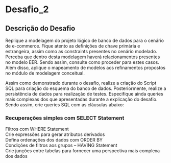 # Desafio_2

## Descrição do Desafio 

<p>Replique a modelagem do projeto lógico de banco de dados para o cenário de e-commerce. Fique atento as definições de chave primária e estrangeira, assim como as constraints presentes no cenário modelado. Perceba que dentro desta modelagem haverá relacionamentos presentes no modelo EER. Sendo assim, consulte como proceder para estes casos. Além disso, aplique o mapeamento de modelos aos refinamentos propostos no módulo de modelagem conceitual.

Assim como demonstrado durante o desafio, realize a criação do Script SQL para criação do esquema do banco de dados. Posteriormente, realize a persistência de dados para realização de testes. Especifique ainda queries mais complexas dos que apresentadas durante a explicação do desafio. Sendo assim, crie queries SQL com as cláusulas abaixo:</p>

### Recuperações simples com SELECT Statement </br>
Filtros com WHERE Statement</br>
Crie expressões para gerar atributos derivados</br>
Defina ordenações dos dados com ORDER BY</br>
Condições de filtros aos grupos – HAVING Statement</br>
Crie junções entre tabelas para fornecer uma perspectiva mais complexa dos dados</br>
